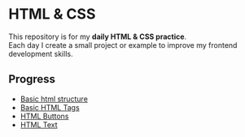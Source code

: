 # HTML & CSS 

This repository is for my **daily HTML & CSS practice**.  
Each day I create a small project or example to improve my frontend development skills.

## Progress
- [Basic html structure](https://github.com/23MH1A42B1/HTML-CSS/blob/main/Basic_Structure.html)<br>
- [Basic HTML Tags](https://github.com/23MH1A42B1/HTML-CSS/blob/main/Basic_Tags.html)<br>
- [HTML Buttons](https://github.com/23MH1A42B1/HTML-CSS/blob/main/Buttons.html)<br>
- [HTML Text](https://github.com/23MH1A42B1/HTML-CSS/blob/main/Text.html)<br>

